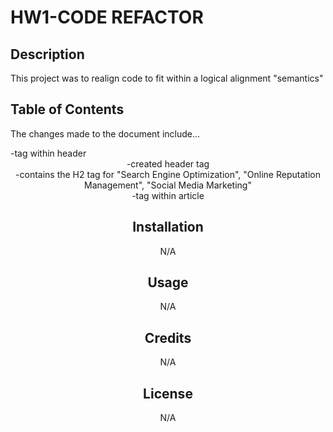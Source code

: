 # HW1-CODE REFACTOR
 

## Description 
This project was to realign code to fit within a logical alignment "semantics"


## Table of Contents
The changes made to the document include...
<Nav> -tag within header
<Header> -created header tag
<Article> -contains the H2 tag for "Search Engine Optimization", "Online Reputation Management", "Social Media Marketing"
<Section> -tag within article


## Installation
N/A


## Usage 
N/A


## Credits
N/A


## License
N/A
